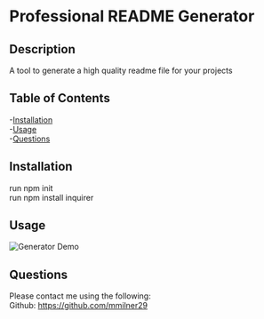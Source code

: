 
  # Professional README Generator

  ## Description
   A tool to generate a high quality readme file for your projects

  ## Table of Contents
  -[Installation](#installation)  
  -[Usage](#usage)  
  -[Questions](#questions)

  ## Installation
   run npm init  
   run npm install inquirer  

  ## Usage

   ![Generator Demo](./demo/demo.gif)

  ## Questions
  Please contact me using the following:  
  Github: https://github.com/mmilner29 


